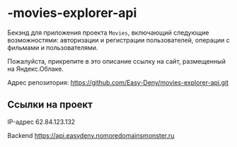 # -movies-explorer-api

Бекэнд для приложения проекта `Movies`, включающий следующие возможностями: авторизации и регистрации пользователей, операции с фильмами и пользователями.
  
Пожалуйста, прикрепите в это описание ссылку на сайт, размещенный на Яндекс.Облаке.

Адрес репозитория: https://github.com/Easy-Deny/movies-explorer-api.git

## Ссылки на проект

IP-адрес 62.84.123.132

Backend https://api.easydeny.nomoredomainsmonster.ru
